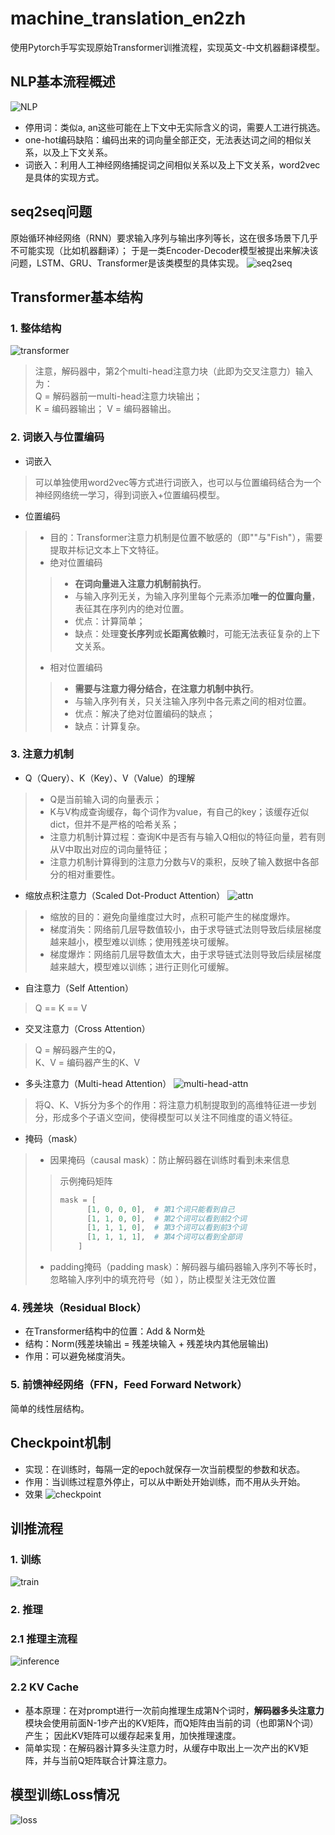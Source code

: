 # machine_translation_en2zh
使用Pytorch手写实现原始Transformer训推流程，实现英文-中文机器翻译模型。

## NLP基本流程概述
![NLP](images/nlp1.png)
- 停用词：类似a, an这些可能在上下文中无实际含义的词，需要人工进行挑选。
- one-hot编码缺陷：编码出来的词向量全部正交，无法表达词之间的相似关系，以及上下文关系。
- 词嵌入：利用人工神经网络捕捉词之间相似关系以及上下文关系，word2vec是具体的实现方式。

## seq2seq问题
原始循环神经网络（RNN）要求输入序列与输出序列等长，这在很多场景下几乎不可能实现（比如机器翻译）；
于是一类Encoder-Decoder模型被提出来解决该问题，LSTM、GRU、Transformer是该类模型的具体实现。
![seq2seq](images/seq2seq.png)

## Transformer基本结构
### 1. 整体结构
![transformer](images/transformer.svg)
> 注意，解码器中，第2个multi-head注意力块（此即为交叉注意力）输入为：  
> Q = 解码器前一multi-head注意力块输出；  
> K = 编码器输出；
> V = 编码器输出。
### 2. 词嵌入与位置编码
- 词嵌入
> 可以单独使用word2vec等方式进行词嵌入，也可以与位置编码结合为一个神经网络统一学习，得到词嵌入+位置编码模型。
- 位置编码
> - 目的：Transformer注意力机制是位置不敏感的（即""与"Fish"），需要提取并标记文本上下文特征。
> - 绝对位置编码
> > - **在词向量进入注意力机制前执行**。
> > - 与输入序列无关，为输入序列里每个元素添加**唯一的位置向量**，表征其在序列内的绝对位置。
> > - 优点：计算简单；
> > - 缺点：处理**变长序列**或**长距离依赖**时，可能无法表征复杂的上下文关系。
> - 相对位置编码
> > - **需要与注意力得分结合，在注意力机制中执行**。
> > - 与输入序列有关，只关注输入序列中各元素之间的相对位置。
> > - 优点：解决了绝对位置编码的缺点；
> > - 缺点：计算复杂。
### 3. 注意力机制
- Q（Query）、K（Key）、V（Value）的理解 
> - Q是当前输入词的向量表示；
> - K与V构成查询缓存，每个词作为value，有自己的key；该缓存近似dict，但并不是严格的哈希关系；
> - 注意力机制计算过程：查询K中是否有与输入Q相似的特征向量，若有则从V中取出对应的词向量特征；
> - 注意力机制计算得到的注意力分数与V的乘积，反映了输入数据中各部分的相对重要性。
- 缩放点积注意力（Scaled Dot-Product Attention）
![attn](images/attn.png)
> - 缩放的目的：避免向量维度过大时，点积可能产生的梯度爆炸。  
> - 梯度消失：网络前几层导数值较小，由于求导链式法则导致后续层梯度越来越小，模型难以训练；使用残差块可缓解。
> - 梯度爆炸：网络前几层导数值太大，由于求导链式法则导致后续层梯度越来越大，模型难以训练；进行正则化可缓解。
- 自注意力（Self Attention）
> Q == K == V
- 交叉注意力（Cross Attention）
> Q = 解码器产生的Q，  
> K、V = 编码器产生的K、V
- 多头注意力（Multi-head Attention）
![multi-head-attn](images/multi-head-attn.png)
> 将Q、K、V拆分为多个的作用：将注意力机制提取到的高维特征进一步划分，形成多个子语义空间，使得模型可以关注不同维度的语义特征。
- 掩码（mask）
> - 因果掩码（causal mask）：防止解码器在训练时看到未来信息
> > 示例掩码矩阵
> > ```python
> > mask = [
> >       [1, 0, 0, 0],  # 第1个词只能看到自己
> >       [1, 1, 0, 0],  # 第2个词可以看到前2个词
> >       [1, 1, 1, 0],  # 第3个词可以看到前3个词
> >       [1, 1, 1, 1],  # 第4个词可以看到全部词
> >     ]
> > ```
> - padding掩码（padding mask）：解码器与编码器输入序列不等长时，忽略输入序列中的填充符号（如 <pad>），防止模型关注无效位置
### 4. 残差块（Residual Block）
- 在Transformer结构中的位置：Add & Norm处
- 结构：Norm(残差块输出 = 残差块输入 + 残差块内其他层输出)
- 作用：可以避免梯度消失。
### 5. 前馈神经网络（FFN，Feed Forward Network）
简单的线性层结构。

## Checkpoint机制
- 实现：在训练时，每隔一定的epoch就保存一次当前模型的参数和状态。
- 作用：当训练过程意外停止，可以从中断处开始训练，而不用从头开始。
- 效果
![checkpoint](images/checkpoint.png)

## 训推流程
### 1. 训练
![train](images/train.png)
### 2. 推理
### 2.1 推理主流程
![inference](images/inter.png)
### 2.2 KV Cache
- 基本原理：在对prompt进行一次前向推理生成第N个词时，**解码器多头注意力**模块会使用前面N-1步产出的KV矩阵，而Q矩阵由当前的词（也即第N个词）产生； 
  因此KV矩阵可以缓存起来复用，加快推理速度。
- 简单实现：在解码器计算多头注意力时，从缓存中取出上一次产出的KV矩阵，并与当前Q矩阵联合计算注意力。

## 模型训练Loss情况
![loss](images/train_loss.png)
